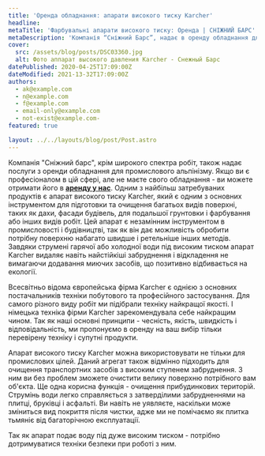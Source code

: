 ```yaml
---
title: 'Оренда обладнання: апарати високого тиску Karcher'
headline:
metaTitle: 'Фарбувальні апарати високого тиску: Оренда | СНІЖНИЙ БАРС'
metaDescription: 'Компанія “Сніжний Барс”, надає в оренду обладнання для фарбування. З питань оренди звертайтеся +38 (063) 604 29 05'
cover:
  src: /assets/blog/posts/DSC03360.jpg
  alt: Фото аппарат высокого давления Karcher - Снежный Барс
datePublished: 2020-04-25T17:09:00Z
dateModified: 2021-13-32T17:09:00Z
authors:
  - ak@example.com
  - n@example.com
  - f@example.com
  - email-only@example.com
  - not-exist@example.com-
featured: true

layout: ../../layouts/blog/post/Post.astro
---
```


Компанія "Сніжний барс", крім широкого спектра робіт, також надає послуги з оренди обладнання для промислового альпінізму. Якщо ви є професіоналом в цій сфері, але не маєте свого обладнання - ви можете отримати його в [**аренду у нас**](/blog/arenda-i-prodazha-oborudovaniya/). Одним з найбільш затребуваних продуктів є апарат високого тиску Karcher, який є одним з основних інструментом для підготовки та очищення багатьох видів поверхні, таких як дахи, фасади будівель, для подальшої грунтовки і фарбування або інших видів робіт. Цей апарат є незамінним інструментом в промисловості і будівництві, так як він дає можливість обробити потрібну поверхню набагато швидше і ретельніше інших методів. Завдяки струмені гарячої або холодної води під високим тиском апарат Karcher видаляє навіть найстійкіші забруднення і відкладення не вимагаючи додавання миючих засобів, що позитивно відбивається на екології.

Всесвітньо відома європейська фірма Karcher є однією з основних постачальників техніки побутового та професійного застосування. Для самого різного виду робіт ми підібрали техніку найкращої якості. І німецька техніка фірми Karcher зарекомендувала себе найкращим чином. Так як наші основні принципи - чесність, якість, швидкість і відповідальність, ми пропонуємо в оренду на ваш вибір тільки перевірену техніку і супутні продукти.

Апарат високого тиску Karcher можна використовувати не тільки для промислових цілей. Даний агрегат також відмінно підходить для очищення транспортних засобів з високим ступенем забруднення. З ним ви без проблем зможете очистити велику поверхню потрібного вам об'єкта. Ще одна корисна функція - очищення прибудинкових територій. Струмінь води легко справляється з затверділими забрудненнями на плитці, бруківці і асфальті. Ви навіть не уявляєте, наскільки може зміниться вид покриття після чистки, адже ми не помічаємо як плитка тьмяніє від багаторічною експлуатації.

Так як апарат подає воду під дуже високим тиском - потрібно дотримуватися техніки безпеки при роботі з ним.
